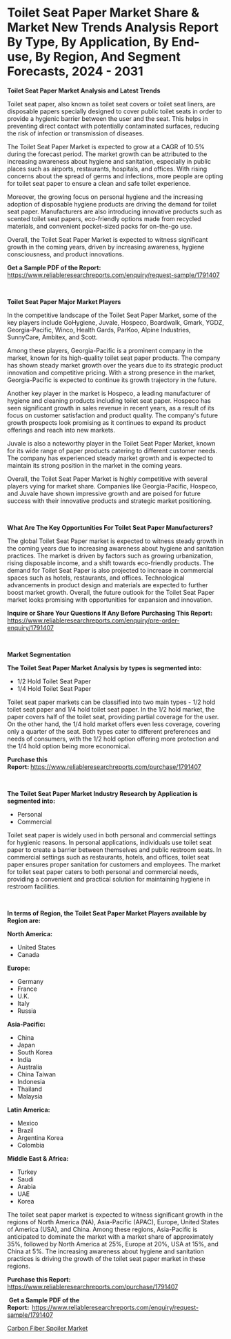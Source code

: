 <p><h1>Toilet Seat Paper Market Share & Market New Trends Analysis Report By Type, By Application, By End-use, By Region, And Segment Forecasts, 2024 - 2031</h1></p><p><strong>Toilet Seat Paper Market Analysis and Latest Trends</strong></p>
<p><p>Toilet seat paper, also known as toilet seat covers or toilet seat liners, are disposable papers specially designed to cover public toilet seats in order to provide a hygienic barrier between the user and the seat. This helps in preventing direct contact with potentially contaminated surfaces, reducing the risk of infection or transmission of diseases.</p><p>The Toilet Seat Paper Market is expected to grow at a CAGR of 10.5% during the forecast period. The market growth can be attributed to the increasing awareness about hygiene and sanitation, especially in public places such as airports, restaurants, hospitals, and offices. With rising concerns about the spread of germs and infections, more people are opting for toilet seat paper to ensure a clean and safe toilet experience.</p><p>Moreover, the growing focus on personal hygiene and the increasing adoption of disposable hygiene products are driving the demand for toilet seat paper. Manufacturers are also introducing innovative products such as scented toilet seat papers, eco-friendly options made from recycled materials, and convenient pocket-sized packs for on-the-go use.</p><p>Overall, the Toilet Seat Paper Market is expected to witness significant growth in the coming years, driven by increasing awareness, hygiene consciousness, and product innovations.</p></p>
<p><strong>Get a Sample PDF of the Report:&nbsp;</strong> <a href="https://www.reliableresearchreports.com/enquiry/request-sample/1791407">https://www.reliableresearchreports.com/enquiry/request-sample/1791407</a></p>
<p>&nbsp;</p>
<p><strong>Toilet Seat Paper Major Market Players</strong></p>
<p><p>In the competitive landscape of the Toilet Seat Paper Market, some of the key players include GoHygiene, Juvale, Hospeco, Boardwalk, Gmark, YGDZ, Georgia-Pacific, Winco, Health Gards, ParKoo, Alpine Industries, SunnyCare, Ambitex, and Scott. </p><p>Among these players, Georgia-Pacific is a prominent company in the market, known for its high-quality toilet seat paper products. The company has shown steady market growth over the years due to its strategic product innovation and competitive pricing. With a strong presence in the market, Georgia-Pacific is expected to continue its growth trajectory in the future.</p><p>Another key player in the market is Hospeco, a leading manufacturer of hygiene and cleaning products including toilet seat paper. Hospeco has seen significant growth in sales revenue in recent years, as a result of its focus on customer satisfaction and product quality. The company's future growth prospects look promising as it continues to expand its product offerings and reach into new markets.</p><p>Juvale is also a noteworthy player in the Toilet Seat Paper Market, known for its wide range of paper products catering to different customer needs. The company has experienced steady market growth and is expected to maintain its strong position in the market in the coming years.</p><p>Overall, the Toilet Seat Paper Market is highly competitive with several players vying for market share. Companies like Georgia-Pacific, Hospeco, and Juvale have shown impressive growth and are poised for future success with their innovative products and strategic market positioning.</p></p>
<p>&nbsp;</p>
<p><strong>What Are The Key Opportunities For Toilet Seat Paper Manufacturers?</strong></p>
<p><p>The global Toilet Seat Paper market is expected to witness steady growth in the coming years due to increasing awareness about hygiene and sanitation practices. The market is driven by factors such as growing urbanization, rising disposable income, and a shift towards eco-friendly products. The demand for Toilet Seat Paper is also projected to increase in commercial spaces such as hotels, restaurants, and offices. Technological advancements in product design and materials are expected to further boost market growth. Overall, the future outlook for the Toilet Seat Paper market looks promising with opportunities for expansion and innovation.</p></p>
<p><strong>Inquire or Share Your Questions If Any Before Purchasing This Report:</strong> <a href="https://www.reliableresearchreports.com/enquiry/pre-order-enquiry/1791407">https://www.reliableresearchreports.com/enquiry/pre-order-enquiry/1791407</a></p>
<p>&nbsp;</p>
<p><strong>Market Segmentation</strong></p>
<p><strong>The Toilet Seat Paper Market Analysis by types is segmented into:</strong></p>
<p><ul><li>1/2 Hold Toilet Seat Paper</li><li>1/4 Hold Toilet Seat Paper</li></ul></p>
<p><p>Toilet seat paper markets can be classified into two main types - 1/2 hold toilet seat paper and 1/4 hold toilet seat paper. In the 1/2 hold market, the paper covers half of the toilet seat, providing partial coverage for the user. On the other hand, the 1/4 hold market offers even less coverage, covering only a quarter of the seat. Both types cater to different preferences and needs of consumers, with the 1/2 hold option offering more protection and the 1/4 hold option being more economical.</p></p>
<p><strong>Purchase this Report:&nbsp;</strong><a href="https://www.reliableresearchreports.com/purchase/1791407">https://www.reliableresearchreports.com/purchase/1791407</a></p>
<p>&nbsp;</p>
<p><strong>The Toilet Seat Paper Market Industry Research by Application is segmented into:</strong></p>
<p><ul><li>Personal</li><li>Commercial</li></ul></p>
<p><p>Toilet seat paper is widely used in both personal and commercial settings for hygienic reasons. In personal applications, individuals use toilet seat paper to create a barrier between themselves and public restroom seats. In commercial settings such as restaurants, hotels, and offices, toilet seat paper ensures proper sanitation for customers and employees. The market for toilet seat paper caters to both personal and commercial needs, providing a convenient and practical solution for maintaining hygiene in restroom facilities.</p></p>
<p>&nbsp;</p>
<p><strong>In terms of Region, the Toilet Seat Paper Market Players available by Region are:</strong></p>
<p>
    <p> <strong> North America: </strong>
        <ul>
            <li>United States</li>
            <li>Canada</li>
        </ul>
        </p> 
    <p> <strong> Europe: </strong>
        <ul>
            <li>Germany</li>
            <li>France</li>
            <li>U.K.</li>
            <li>Italy</li>
            <li>Russia</li>
        </ul>
        </p> 
    <p> <strong> Asia-Pacific: </strong>
        <ul>
            <li>China</li>
            <li>Japan</li>
            <li>South Korea</li>
            <li>India</li>
            <li>Australia</li>
            <li>China Taiwan</li>
            <li>Indonesia</li>
            <li>Thailand</li>
            <li>Malaysia</li>
        </ul>
        </p> 
    <p> <strong> Latin America: </strong>
        <ul>
            <li>Mexico</li>
            <li>Brazil</li>
            <li>Argentina Korea</li>
            <li>Colombia</li>
        </ul>
        </p> 
    <p> <strong> Middle East & Africa: </strong>
        <ul>
            <li>Turkey</li>
            <li>Saudi</li>
            <li>Arabia</li>
            <li>UAE</li>
            <li>Korea</li>
        </ul>
    </p>
    </p>
<p><p>The toilet seat paper market is expected to witness significant growth in the regions of North America (NA), Asia-Pacific (APAC), Europe, United States of America (USA), and China. Among these regions, Asia-Pacific is anticipated to dominate the market with a market share of approximately 35%, followed by North America at 25%, Europe at 20%, USA at 15%, and China at 5%. The increasing awareness about hygiene and sanitation practices is driving the growth of the toilet seat paper market in these regions.</p></p>
<p><strong>Purchase this Report: </strong><a href="https://www.reliableresearchreports.com/purchase/1791407">https://www.reliableresearchreports.com/purchase/1791407</a></p>
<p>&nbsp;<strong>Get a Sample PDF of the Report:&nbsp;&nbsp;</strong><a href="https://www.reliableresearchreports.com/enquiry/request-sample/1791407">https://www.reliableresearchreports.com/enquiry/request-sample/1791407</a></p>
<p><strong></strong></p>
<p><p><a href="https://cautious-neon-760.notion.site/Carbon-Fiber-Spoiler-Market-Research-Report-Unlocks-Analysis-on-the-Market-Financial-Status-Market--d1dbbb352add4296a991f11a9f1519aa">Carbon Fiber Spoiler Market</a></p></p>